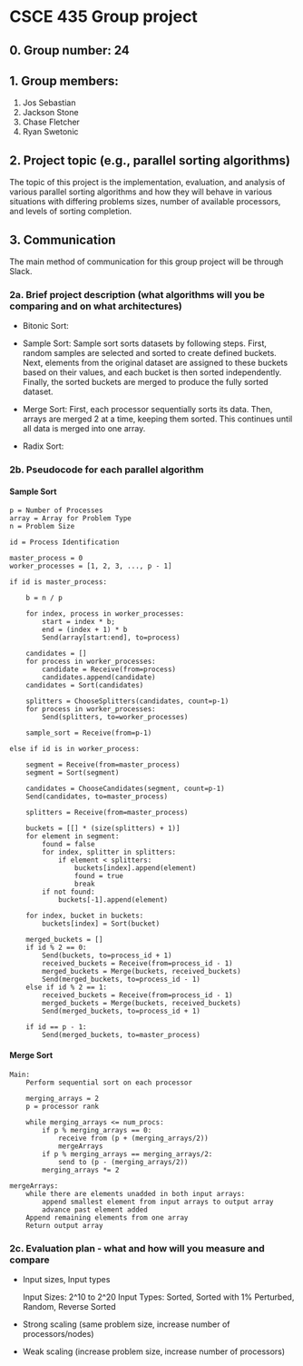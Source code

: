 # CSCE 435 Group project

## 0. Group number: 24

## 1. Group members:
1. Jos Sebastian 
2. Jackson Stone
3. Chase Fletcher
4. Ryan Swetonic

## 2. Project topic (e.g., parallel sorting algorithms)
The topic of this project is the implementation, evaluation, and analysis of various parallel sorting algorithms and how they will behave in various situations with differing problems sizes, number of available processors, and levels of sorting completion.

## 3. Communication
The main method of communication for this group project will be through Slack.

### 2a. Brief project description (what algorithms will you be comparing and on what architectures)

- Bitonic Sort:
- Sample Sort:
    Sample sort sorts datasets by following steps. First, random samples are selected and sorted to create defined buckets. Next, elements from the original dataset are assigned to these buckets based on their values, and each bucket is then sorted independently. Finally, the sorted buckets are merged to produce the fully sorted dataset.

- Merge Sort:
    First, each processor sequentially sorts its data. Then, arrays are merged 2 at a time, keeping them sorted. This continues until all data is merged into one array.

- Radix Sort:

### 2b. Pseudocode for each parallel algorithm

#### Sample Sort
```
p = Number of Processes 
array = Array for Problem Type 
n = Problem Size

id = Process Identification

master_process = 0
worker_processes = [1, 2, 3, ..., p - 1]

if id is master_process:

    b = n / p 
    
    for index, process in worker_processes:
        start = index * b; 
        end = (index + 1) * b 
        Send(array[start:end], to=process)

    candidates = []
    for process in worker_processes:
        candidate = Receive(from=process)
        candidates.append(candidate)
    candidates = Sort(candidates)

    splitters = ChooseSplitters(candidates, count=p-1)
    for process in worker_processes:
        Send(splitters, to=worker_processes)
    
    sample_sort = Receive(from=p-1) 

else if id is in worker_process: 

    segment = Receive(from=master_process)
    segment = Sort(segment)
    
    candidates = ChooseCandidates(segment, count=p-1)
    Send(candidates, to=master_process)

    splitters = Receive(from=master_process)

    buckets = [[] * (size(splitters) + 1)]
    for element in segment:
        found = false
        for index, splitter in splitters:
            if element < splitters:
                buckets[index].append(element)
                found = true
                break
        if not found:
            buckets[-1].append(element)

    for index, bucket in buckets:
        buckets[index] = Sort(bucket)

    merged_buckets = []
    if id % 2 == 0:
        Send(buckets, to=process_id + 1) 
        received_buckets = Receive(from=process_id - 1)
        merged_buckets = Merge(buckets, received_buckets)
        Send(merged_buckets, to=process_id - 1)
    else if id % 2 == 1: 
        received_buckets = Receive(from=process_id - 1)
        merged_buckets = Merge(buckets, received_buckets)
        Send(merged_buckets, to=process_id + 1)

    if id == p - 1:
        Send(merged_buckets, to=master_process)

```

#### Merge Sort
```
Main:
    Perform sequential sort on each processor

    merging_arrays = 2
    p = processor rank

    while merging_arrays <= num_procs:
        if p % merging_arrays == 0:
            receive from (p + (merging_arrays/2))
            mergeArrays
        if p % merging_arrays == merging_arrays/2:
            send to (p - (merging_arrays/2))
        merging_arrays *= 2

mergeArrays:
	while there are elements unadded in both input arrays:
		append smallest element from input arrays to output array
		advance past element added
	Append remaining elements from one array
	Return output array
```

### 2c. Evaluation plan - what and how will you measure and compare
- Input sizes, Input types

    Input Sizes: 2^10 to 2^20
    Input Types: Sorted, Sorted with 1% Perturbed, Random, Reverse Sorted

- Strong scaling (same problem size, increase number of processors/nodes)
- Weak scaling (increase problem size, increase number of processors)
